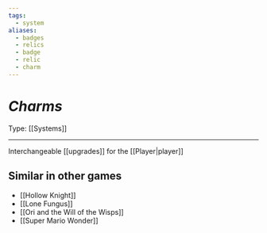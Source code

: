 ```yaml
---
tags:
  - system
aliases:
  - badges
  - relics
  - badge
  - relic
  - charm
---
```

# _Charms_

Type: [[Systems]]

----

Interchangeable [[upgrades]] for the [[Player|player]]


## Similar in other games

* [[Hollow Knight]]
* [[Lone Fungus]]
* [[Ori and the Will of the Wisps]]
* [[Super Mario Wonder]]
